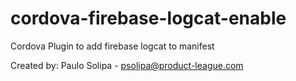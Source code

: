 # cordova-firebase-logcat-enable
Cordova Plugin to add firebase logcat to manifest


Created by:
Paulo Solipa - psolipa@product-league.com

